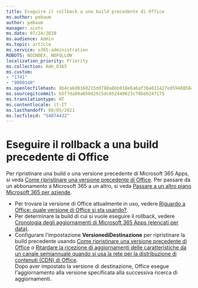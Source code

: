 ```yaml
---
title: Eseguire il rollback a una build precedente di Office
ms.author: pebaum
author: pebaum
manager: scotv
ms.date: 07/24/2020
ms.audience: Admin
ms.topic: article
ms.service: o365-administration
ROBOTS: NOINDEX, NOFOLLOW
localization_priority: Priority
ms.collection: Adm_O365
ms.custom:
- "1741"
- "9000140"
ms.openlocfilehash: 8b4ca6d0160215dd788a8bb918e6a6af36a811427ed594885843140cc1727c16
ms.sourcegitcommit: b5f7da89a650d2915dc652449623c78be6247175
ms.translationtype: HT
ms.contentlocale: it-IT
ms.lasthandoff: 08/05/2021
ms.locfileid: "54074432"
---
```

# <a name="roll-back-to-an-earlier-build-of-office"></a>Eseguire il rollback a una build precedente di Office

Per ripristinare una build o una versione precedente di Microsoft 365 Apps, si veda [Come ripristinare una versione precedente di Office](https://support.microsoft.com/help/2770432/how-to-revert-to-an-earlier-version-of-office-2013-or-office-2016-clic). Per passare da un abbonamento a Microsoft 365 a un altro, si veda [Passare a un altro piano Microsoft 365 per aziende](https://docs.microsoft.com/office365/admin/subscriptions-and-billing/switch-to-a-different-plan).

- Per trovare la versione di Office attualmente in uso, vedere [Riguardo a Office: quale versione di Office si sta usando?](https://support.office.com/article/about-office-what-version-of-office-am-i-using-932788b8-a3ce-44bf-bb09-e334518b8b19).
- Per determinare la build di cui si vuole eseguire il rollback, vedere [Cronologia degli aggiornamenti di Microsoft 365 Apps (elencati per data)](https://docs.microsoft.com/officeupdates/update-history-office365-proplus-by-date?redirectSourcePath=%252fen-us%252farticle%252fae942449-1fca-4484-898b-a933ea23def7).
- Configurare l'impostazione **VersionediDestinazione** per ripristinare la build precedente usando [Come ripristinare una versione precedente di Office](https://support.microsoft.com/help/2770432/how-to-revert-to-an-earlier-version-of-office-2013-or-office-2016-clic) o [Ritardare la ricezione di aggiornamenti delle caratteristiche da un canale semiannuale quando si usa la rete per la distribuzione di contenuti (CDN) di Office](https://docs.microsoft.com/deployoffice/delay-receiving-feature-updates-from-deferred-channel-for-office-365-proplus#delay-receiving-feature-updates-from-semi-annual-channel-when-using-the-office-content-delivery-network-cdn).</br>
    Dopo aver impostato la versione di destinazione, Office esegue l'aggiornamento alla versione specificata alla successiva ricerca di aggiornamenti.